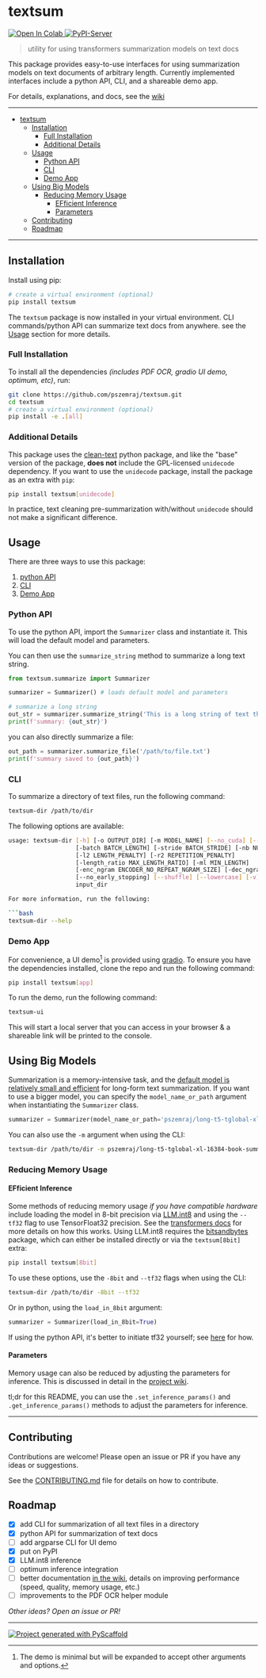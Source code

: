<!-- These are examples of badges you might want to add to your README:
     please update the URLs accordingly

[![Built Status](https://api.cirrus-ci.com/github/<USER>/textsum.svg?branch=main)](https://cirrus-ci.com/github/<USER>/textsum)
[![ReadTheDocs](https://readthedocs.org/projects/textsum/badge/?version=latest)](https://textsum.readthedocs.io/en/stable/)
[![Coveralls](https://img.shields.io/coveralls/github/<USER>/textsum/main.svg)](https://coveralls.io/r/<USER>/textsum)
[![PyPI-Server](https://img.shields.io/pypi/v/textsum.svg)](https://pypi.org/project/textsum/)
[![Conda-Forge](https://img.shields.io/conda/vn/conda-forge/textsum.svg)](https://anaconda.org/conda-forge/textsum)
[![Monthly Downloads](https://pepy.tech/badge/textsum/month)](https://pepy.tech/project/textsum)
[![Twitter](https://img.shields.io/twitter/url/http/shields.io.svg?style=social&label=Twitter)](https://twitter.com/textsum)
-->

# textsum

 <a href="https://colab.research.google.com/gist/pszemraj/ff8a8486dc3303199fe9c9790a606fff/textsum-summarize-text-files-example.ipynb">
  <img src="https://colab.research.google.com/assets/colab-badge.svg" alt="Open In Colab"/>
</a>
<a href="https://pypi.org/project/textsum/"> <img src="https://img.shields.io/pypi/v/textsum.svg" alt="PyPI-Server"/></a>

<br>

> utility for using transformers summarization models on text docs

This package provides easy-to-use interfaces for using summarization models on text documents of arbitrary length. Currently implemented interfaces include a python API, CLI, and a shareable demo app.

For details, explanations, and docs, see the [wiki](https://github.com/pszemraj/textsum/wiki)

---

- [textsum](#textsum)
  - [Installation](#installation)
    - [Full Installation](#full-installation)
    - [Additional Details](#additional-details)
  - [Usage](#usage)
    - [Python API](#python-api)
    - [CLI](#cli)
    - [Demo App](#demo-app)
  - [Using Big Models](#using-big-models)
    - [Reducing Memory Usage](#reducing-memory-usage)
      - [EFficient Inference](#efficient-inference)
      - [Parameters](#parameters)
  - [Contributing](#contributing)
  - [Roadmap](#roadmap)

---

## Installation

Install using pip:

```bash
# create a virtual environment (optional)
pip install textsum
```

The `textsum` package is now installed in your virtual environment. CLI commands/python API can summarize text docs from anywhere. see the [Usage](#usage) section for more details.

### Full Installation

To install all the dependencies _(includes PDF OCR, gradio UI demo, optimum, etc)_, run:

```bash
git clone https://github.com/pszemraj/textsum.git
cd textsum
# create a virtual environment (optional)
pip install -e .[all]
```

### Additional Details

This package uses the [clean-text](https://github.com/jfilter/clean-text) python package, and like the "base" version of the package, **does not** include the GPL-licensed `unidecode` dependency. If you want to use the `unidecode` package, install the package as an extra with `pip`:

```bash
pip install textsum[unidecode]
```

In practice, text cleaning pre-summarization with/without `unidecode` should not make a significant difference.

## Usage

There are three ways to use this package:

1. [python API](#python-api)
2. [CLI](#cli)
3. [Demo App](#demo-app)

### Python API

To use the python API, import the `Summarizer` class and instantiate it. This will load the default model and parameters.

You can then use the `summarize_string` method to summarize a long text string.

```python
from textsum.summarize import Summarizer

summarizer = Summarizer() # loads default model and parameters

# summarize a long string
out_str = summarizer.summarize_string('This is a long string of text that will be summarized.')
print(f'summary: {out_str}')
```

you can also directly summarize a file:

```python
out_path = summarizer.summarize_file('/path/to/file.txt')
print(f'summary saved to {out_path}')
```

### CLI

To summarize a directory of text files, run the following command:

```bash
textsum-dir /path/to/dir
```

The following options are available:

```bash
usage: textsum-dir [-h] [-o OUTPUT_DIR] [-m MODEL_NAME] [--no_cuda] [--tf32] [-8bit]
                   [-batch BATCH_LENGTH] [-stride BATCH_STRIDE] [-nb NUM_BEAMS]
                   [-l2 LENGTH_PENALTY] [-r2 REPETITION_PENALTY]
                   [-length_ratio MAX_LENGTH_RATIO] [-ml MIN_LENGTH]
                   [-enc_ngram ENCODER_NO_REPEAT_NGRAM_SIZE] [-dec_ngram NO_REPEAT_NGRAM_SIZE]
                   [--no_early_stopping] [--shuffle] [--lowercase] [-v] [-vv] [-lf LOGFILE]
                   input_dir

For more information, run the following:

```bash
textsum-dir --help
```

### Demo App

For convenience, a UI demo[^1] is provided using [gradio](https://gradio.app/). To ensure you have the dependencies installed, clone the repo and run the following command:

```bash
pip install textsum[app]
```

To run the demo, run the following command:

```bash
textsum-ui
```

This will start a local server that you can access in your browser & a shareable link will be printed to the console.

[^1]: The demo is minimal but will be expanded to accept other arguments and options.

## Using Big Models

Summarization is a memory-intensive task, and the [default model is relatively small and efficient](https://huggingface.co/pszemraj/long-t5-tglobal-base-16384-book-summary) for long-form text summarization. If you want to use a bigger model, you can specify the `model_name_or_path` argument when instantiating the `Summarizer` class.

```python
summarizer = Summarizer(model_name_or_path='pszemraj/long-t5-tglobal-xl-16384-book-summary')
```

You can also use the `-m` argument when using the CLI:

```bash
textsum-dir /path/to/dir -m pszemraj/long-t5-tglobal-xl-16384-book-summary
```

### Reducing Memory Usage

#### EFficient Inference

Some methods of reducing memory usage _if you have compatible hardware_ include loading the model in 8-bit precision via [LLM.int8](https://arxiv.org/abs/2208.07339) and using the `--tf32` flag to use TensorFloat32 precision. See the [transformers docs](https://huggingface.co/docs/transformers/perf_infer_gpu_one#efficient-inference-on-a-single-gpu) for more details on how this works. Using LLM.int8 requires the [bitsandbytes](https://github.com/TimDettmers/bitsandbytes) package, which can either be installed directly or via the `textsum[8bit]` extra:

```bash
pip install textsum[8bit]
```

To use these options, use the `-8bit` and `--tf32` flags when using the CLI:

```bash
textsum-dir /path/to/dir -8bit --tf32
```

Or in python, using the `load_in_8bit` argument:

```python
summarizer = Summarizer(load_in_8bit=True)
```

If using the python API, it's better to initiate tf32 yourself; see [here](https://huggingface.co/docs/transformers/perf_train_gpu_one#tf32) for how.

#### Parameters

Memory usage can also be reduced by adjusting the parameters for inference. This is discussed in detail in the [project wiki](https://github.com/pszemraj/textsum/wiki).

tl;dr for this README, you can use the `.set_inference_params()` and `.get_inference_params()` methods to adjust the parameters for inference.

---

## Contributing

Contributions are welcome! Please open an issue or PR if you have any ideas or suggestions.

See the [CONTRIBUTING.md](CONTRIBUTING.md) file for details on how to contribute.

## Roadmap

- [x] add CLI for summarization of all text files in a directory
- [x] python API for summarization of text docs
- [ ] add argparse CLI for UI demo
- [x] put on PyPI
- [x] LLM.int8 inference
- [ ] optimum inference integration
- [ ] better documentation [in the wiki](https://github.com/pszemraj/textsum/wiki), details on improving performance (speed, quality, memory usage, etc.)
- [ ] improvements to the PDF OCR helper module

_Other ideas? Open an issue or PR!_

---

[![Project generated with PyScaffold](https://img.shields.io/badge/-PyScaffold-005CA0?logo=pyscaffold)](https://pyscaffold.org/)
